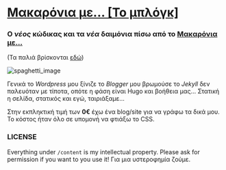 # [Μακαρόνια με...  [Το μπλόγκ] ](http://makaronia.me)
### Ο *νέος* κώδικας και τα *νέα* δαιμόνια πίσω από το [Μακαρόνια με...](http://makaronia.me)

(Τα παλιά βρίσκονται [εδώ](https://github.com/makaroniame/makaroniame-old.github.io/))

![spaghetti_image](https://blog.makaronia.me/favicon-alpha.png)

Γενικά το *Wordpress* μου ξίνιζε το *Blogger* μου βρωμούσε το *Jekyll* δεν παλευόταν με τίποτα, οπότε η φάση είναι Hugo και βοήθεια μας...
Στατική η σελίδα, στατικός και εγώ, ταιριάξαμε...

Στην εκπληκτική τιμή των **0€** έχω ένα blog/site για να γράφω τα δικά μου. Το κόστος ήταν όλο σε υπομονή να φτιάξω το CSS.

### LICENSE

Everything under `/content` is my intellectual property. Please ask for permission if you want to you use it!
Για μια υστεροφημία ζούμε.
